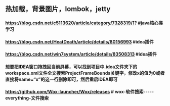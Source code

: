 ## 热加载，背景图片，lombok，jetty
#### https://blog.csdn.net/c5113620/article/category/7328319/1?  #java核心类学习
#### https://blog.csdn.net/HeatDeath/article/details/80156993  #idea插件
#### https://blog.csdn.net/win7system/article/details/83508313  #idea插件
#### 想要把IDEA窗口拖拽回当前屏幕，可以找到项目中.idea文件夹下的workspace.xml文件全文搜索ProjectFrameBounds关键字，修改x的值为0或者直接将name=“x”的这一行删除即可，然后重启IDEA即可

#### https://github.com/Wox-launcher/Wox/releases  #  wox-软件搜索-----everything-文件搜索